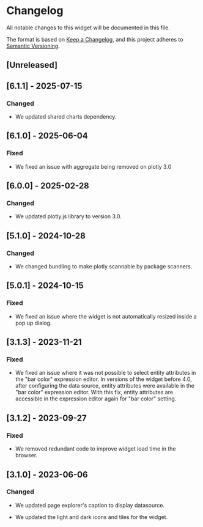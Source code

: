 # Changelog

All notable changes to this widget will be documented in this file.

The format is based on [Keep a Changelog](https://keepachangelog.com/en/1.0.0/), and this project adheres to [Semantic Versioning](https://semver.org/spec/v2.0.0.html).

## [Unreleased]

## [6.1.1] - 2025-07-15

### Changed

- We updated shared charts dependency.

## [6.1.0] - 2025-06-04

### Fixed

- We fixed an issue with aggregate being removed on plotly 3.0

## [6.0.0] - 2025-02-28

### Changed

- We updated plotly.js library to version 3.0.

## [5.1.0] - 2024-10-28

### Changed

- We changed bundling to make plotly scannable by package scanners.

## [5.0.1] - 2024-10-15

### Fixed

- We fixed an issue where the widget is not automatically resized inside a pop up dialog.

## [3.1.3] - 2023-11-21

### Fixed

- We fixed an issue where it was not possible to select entity attributes in the "bar color" expression editor. In versions of the widget before 4.0, after configuring the data source, entity attributes were available in the "bar color" expression editor. With this fix, entity attributes are accessible in the expression editor again for "bar color" setting.

## [3.1.2] - 2023-09-27

### Fixed

- We removed redundant code to improve widget load time in the browser.

## [3.1.0] - 2023-06-06

### Changed

- We updated page explorer's caption to display datasource.

- We updated the light and dark icons and tiles for the widget.
